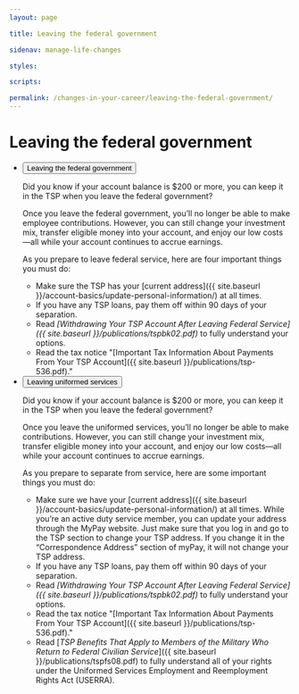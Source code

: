 ```yaml
---
layout: page

title: Leaving the federal government

sidenav: manage-life-changes

styles:

scripts:

permalink: /changes-in-your-career/leaving-the-federal-government/
---
```


# Leaving the federal government



<ul class="usa-accordion">
<li>
<button class="usa-accordion-button"
aria-expanded="false"
aria-controls="a1">
Leaving the federal government
</button>
<div id="a1" class="usa-accordion-content" markdown="1">

Did you know if your account balance is $200 or more, you can keep it in the TSP when you leave the federal government?

Once you leave the federal government, you’ll no longer be able to make employee contributions. However, you can still change your investment mix, transfer eligible money into your account, and enjoy our low costs—all while your account continues to accrue earnings.

As you prepare to leave federal service, here are four important things you must do:

- Make sure the TSP has your [current address]({{ site.baseurl }}/account-basics/update-personal-information/) at all times.
- If you have any TSP loans, pay them off within 90 days of your separation.
- Read _[Withdrawing Your TSP Account After Leaving Federal Service]({{ site.baseurl }}/publications/tspbk02.pdf)_ to fully understand your options.
- Read the tax notice "[Important Tax Information About Payments From Your TSP Account]({{ site.baseurl }}/publications/tsp-536.pdf)."

</div>
</li>
<li>
<button class="usa-accordion-button"
aria-expanded="false"
aria-controls="a2">
Leaving uniformed services
</button>
<div id="a2" class="usa-accordion-content" markdown="1">

Did you know if your account balance is $200 or more, you can keep it in the TSP when you leave the federal government?

Once you leave the uniformed services, you’ll no longer be able to make contributions. However, you can still change your investment mix, transfer eligible money into your account, and enjoy our low costs—all while your account continues to accrue earnings.

As you prepare to separate from service, here are some important things you must do:

- Make sure we have your [current address]({{ site.baseurl }}/account-basics/update-personal-information/) at all times. While you’re an active duty service member, you can update your address through the MyPay website. Just make sure that you log in and go to the TSP section to change your TSP address. If you change it in the “Correspondence Address” section of myPay, it will not change your TSP address.
- If you have any TSP loans, pay them off within 90 days of your separation.
- Read _[Withdrawing Your TSP Account After Leaving Federal Service]({{ site.baseurl }}/publications/tspbk02.pdf)_ to fully understand your options.
- Read the tax notice "[Important Tax Information About Payments From Your TSP Account]({{ site.baseurl }}/publications/tsp-536.pdf)."
- Read [*TSP Benefits That Apply to Members of the Military Who Return to Federal Civilian Service*]({{ site.baseurl }}/publications/tspfs08.pdf) to fully understand all of your rights under the Uniformed Services Employment and Reemployment Rights Act (USERRA).


</div>
</li>
</ul>

<!-- CONTENT END -->
